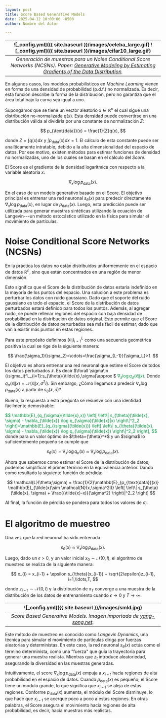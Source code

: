 ```yaml
---
layout: post
title: Score Based Generative Models
date: 2025-04-12 10:00:00 -0500
author: Nombre del Autor

---
```


| ![_config.yml]({{ site.baseurl }}/images/celeba_large.gif) ![_config.yml]({{ site.baseurl }}/images/cifar10_large.gif)| 
|:--:| 
| *Generación de muestras para un Noise Conditional Score Networks (NCSNs). Paper: <a href="https://arxiv.org/abs/1907.05600">Generative Modeling by Estimating Gradients of the Data Distribution</a>.* |

En algunos casos, los modelos probabilísticos en *Machine Learning* vienen en forma de una densidad de probabilidad (p.d.f.) no normalizada. Es decir, esta función describe la forma de la distribución, pero no garantiza que el área total bajo la curva sea igual a uno.

Supongamos que se tiene un vector aleatorio $x\in\mathbb{R}^n$ el cual sigue una distribución no-normalizada $q(x)$. Esta densidad puede convertirse en una distribución válida al dividirla por una constante de normalización $Z$:

$$
p_{\text{data}}(x) = \frac{1}{Z}q(x),
$$

donde $Z=\int q(x)dx$ y $\int p_{\text{data}}(x)dx=1$. El cálculo de esta constante puede ser analíticamente intratable, debido a la alta dimensionalidad del espacio de datos. Por ese motivo, existen métodos para estimar funciones de densidad no normalizadas, uno de los cuales se basan en el cálculo del *Score*.

El Score es el gradiente de la densidad logarítmica con respecto a la variable aleatoria $x$:

$$
\nabla_x \log p_{\text{data}}(x).
$$

En el caso de un modelo generativo basado en el Score. El objetivo principal es entrenar una red neuronal $s_{\theta}(x)$ para predecir directamente $\nabla_x \log p_{\text{data}}(x)$, en lugar de $p_{\text{data}}(x)$. Luego, esta predicción puede ser utilizada para generar muestras sintéticas utilizando la ecuación de Langevin---un método estocástico utilizado en la física para simular el movimiento de partículas.

# Noise Conditional Score Networks (NCSNs)

En la práctica los datos no están distribuidos uniformemente en el espacio de datos $\mathbb{R}^n$, sino que están concentrados en una región de menor dimensión. 

Esto significa que el Score de la distribución de datos estaría indefinido en la mayoría de los puntos del espacio. Una solución a este problema es perturbar los datos con ruido gaussiano. Dado que el soporte del ruido gaussiano es todo el espacio, el Score de la distribución de datos perturbados estará definido para todos los puntos. Además, al agregar ruido, se puede rellenar regiones del espacio con baja densidad de probabilidad en la distribución de datos original. Esto permite que el Score de la distribución de datos perturbados sea más fácil de estimar, dado que van a existir más puntos en estas regiones.

Para este propósito definimos $(\sigma_i)^L_{i=1}$ como una secuencia geométrica positiva la cual se rige de la siguiente manera:

$$
\frac{\sigma_1}{\sigma_2}=\cdots=\frac{\sigma_{L-1}}{\sigma_L}>1.
$$

El objetivo es ahora entrenar una red neuronal que estime el Score de todos los datos perturbados $\tilde{x}$. Es decir $\forall \sigma\in (\sigma_i)^L_{i=1}:s_{\theta}(\tilde{x},\sigma)\approx $ <span style="color:#00943e">$\nabla_{\tilde{x}} \log q_{\sigma}(\tilde{x}\|x)$</span>. Donde $q_{\sigma}(\tilde{x}\|x)=\mathcal{N}(\tilde{x}\|x,\sigma^2I)$. Sin embargo, ¿Cómo llegamos a predecir $\nabla_x \log p_{\text{data}}(x)$ a partir de $s_{\theta}(\tilde{x},\sigma)$?

Bueno, la respuesta a esta pregunta se resuelve con una identidad fácilmente demostrable:

<span style="color:#00943e">
$$
\mathbb{E}_{q_{\sigma}(\tilde{x},x)} \left[ \left\| s_{\theta}(\tilde{x}, \sigma) - \nabla_{\tilde{x}} \log q_{\sigma}(\tilde{x}|x) \right\|^2_2 \right]=\mathbb{E}_{q_{\sigma}(\tilde{x})} \left[ \left\| s_{\theta}(\tilde{x}, \sigma) - \nabla_{\tilde{x}} \log q_{\sigma}(\tilde{x}) \right\|^2_2 \right],
$$
</span>
donde para un valor óptimo de $\theta={\theta}^*$ y un $\sigma$ lo suficientemente pequeño se cumple que 

$$
s_{\theta}(x)=\nabla_x \log q_{\sigma}(x)\approx \nabla_x \log p_{\text{data}}(x).
$$

Ahora que sabemos como estimar el Score de la distribución de datos, podemos simplificar el primer término en la equivalencia anterior. Dando como resultado la siguiente función de pérdida:

$$
\mathcal{L}(\theta;\sigma) = \frac{1}{2}\mathbb{E}_{p_{\text{data}}(x)} \mathbb{E}_{\tilde{x}\sim \mathcal{N}(x,\sigma^2I)} \left[ \left\| s_{\theta}(\tilde{x}, \sigma) + \frac{(\tilde{x}-x)}{\sigma^2} \right\|^2_2 \right]
$$

Al final, la función de pérdida se pondera para todos los valores de $\sigma_i$.

# El algoritmo de muestreo

Una vez que la red neuronal ha sido entrenada

$$s_{\theta}(x)\approx \nabla_x \log p_{\text{data}}(x).$$
 
Luego, dado un $\epsilon>0$, y un valor inicial $x_0\sim \mathcal{N}(0,I)$, el algoritmo de muestreo se realiza de la siguiente manera:

$$
x_{i} = x_{i-1} + \epsilon s_{\theta}(x_{i-1}) + \sqrt{2\epsilon}z_{i-1}, i=1,\ldots,T,
$$

donde $z_{i-1}\sim \mathcal{N}(0,I)$ y la distribución de $x_T$ converge a una muestra de la distribución de los datos de entrenamiento cuando $\epsilon\rightarrow 0$ y $T\rightarrow \infty$.


| ![_config.yml]({{ site.baseurl }}/images/smld.jpg)| 
|:--:| 
| *Score Based Generative Models. Imagen importada de [yang-song.net](https://yang-song.net/blog/2021/score).* |

Este método de muestreo es conocido como *Langevin Dynamics*, una técnica para simular el movimiento de partículas diriga por fuerzas aleatorias y deterministas. En este caso, la red neuronal $s_{\theta}(x)$ actúa como el término determinista, como una "fuerza" que guía la trayectoria para generar una muestra realista. Mientras que $z_t$ introduce aleatoriedad, asegurando la diversidad en las muestras generadas.

Intuitivamente, el score $\nabla_x \log p_{\text{data}}(x)$ empuja a $x_{i-1}$ hacia regiones de alta probabilidad en el espacio de datos. Cuando $p_{\text{data}}(x)$ es pequeño, el Score tiene un modulo grande, lo que significa que $x_{i-1}$ se aleja de estas regiones. Conforme $p_{\text{data}}(x)$ aumenta, el módulo del Score disminuye, lo que hace que $x_{i-1}$ se acerque poco a poco a estas regiones. En otras palabras, el Score asegura el movimiento hacia regiones de alta probabilidad, es decir, hacia muestras más realistas.
